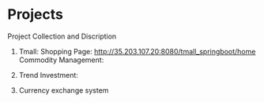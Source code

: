 # Projects
Project Collection and Discription


1. Tmall: 
  Shopping Page: http://35.203.107.20:8080/tmall_springboot/home
  Commodity Management: 

2. Trend Investment: 


3. Currency exchange system
